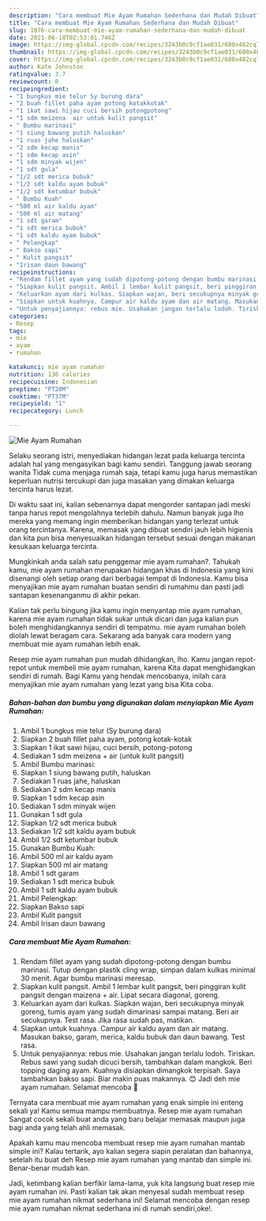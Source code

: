 ```yaml
---
description: "Cara membuat Mie Ayam Rumahan Sederhana dan Mudah Dibuat"
title: "Cara membuat Mie Ayam Rumahan Sederhana dan Mudah Dibuat"
slug: 1076-cara-membuat-mie-ayam-rumahan-sederhana-dan-mudah-dibuat
date: 2021-06-18T02:53:01.746Z
image: https://img-global.cpcdn.com/recipes/3243b0c9cf1ae031/680x482cq70/mie-ayam-rumahan-foto-resep-utama.jpg
thumbnail: https://img-global.cpcdn.com/recipes/3243b0c9cf1ae031/680x482cq70/mie-ayam-rumahan-foto-resep-utama.jpg
cover: https://img-global.cpcdn.com/recipes/3243b0c9cf1ae031/680x482cq70/mie-ayam-rumahan-foto-resep-utama.jpg
author: Kate Johnston
ratingvalue: 3.7
reviewcount: 8
recipeingredient:
- "1 bungkus mie telur Sy burung dara"
- "2 buah fillet paha ayam potong kotakkotak"
- "1 ikat sawi hijau cuci bersih potongpotong"
- "1 sdm meizena  air untuk kulit pangsit"
- " Bumbu marinasi"
- "1 siung bawang putih haluskan"
- "1 ruas jahe haluskan"
- "2 sdm kecap manis"
- "1 sdm kecap asin"
- "1 sdm minyak wijen"
- "1 sdt gula"
- "1/2 sdt merica bubuk"
- "1/2 sdt kaldu ayam bubuk"
- "1/2 sdt ketumbar bubuk"
- " Bumbu Kuah"
- "500 ml air kaldu ayam"
- "500 ml air matang"
- "1 sdt garam"
- "1 sdt merica bubuk"
- "1 sdt kaldu ayam bubuk"
- " Pelengkap"
- " Bakso sapi"
- " Kulit pangsit"
- "Irisan daun bawang"
recipeinstructions:
- "Rendam fillet ayam yang sudah dipotong-potong dengan bumbu marinasi. Tutup dengan plastik cling wrap, simpan dalam kulkas minimal 30 menit. Agar bumbu marinasi meresap."
- "Siapkan kulit pangsit. Ambil 1 lembar kulit pangsit, beri pinggiran kulit pangsit dengan maizena + air. Lipat secara diagonal, goreng."
- "Keluarkan ayam dari kulkas. Siapkan wajan, beri secukupnya minyak goreng, tumis ayam yang sudah dimarinasi sampai matang. Beri air secukupnya. Test rasa. Jika rasa sudah pas, matikan."
- "Siapkan untuk kuahnya. Campur air kaldu ayam dan air matang. Masukan bakso, garam, merica, kaldu bubuk dan daun bawang. Test rasa."
- "Untuk penyajiannya: rebus mie. Usahakan jangan terlalu lodoh. Tiriskan. Rebus sawi yang sudah dicuci bersih, tambahkan dalam mangkok. Beri topping daging ayam. Kuahnya disiapkan dimangkok terpisah. Saya tambahkan bakso sapi. Biar makin puas makannya. 😊 Jadi deh mie ayam rumahan. Selamat mencoba 🙏"
categories:
- Resep
tags:
- mie
- ayam
- rumahan

katakunci: mie ayam rumahan 
nutrition: 136 calories
recipecuisine: Indonesian
preptime: "PT20M"
cooktime: "PT37M"
recipeyield: "1"
recipecategory: Lunch

---
```



![Mie Ayam Rumahan](https://img-global.cpcdn.com/recipes/3243b0c9cf1ae031/680x482cq70/mie-ayam-rumahan-foto-resep-utama.jpg)

Selaku seorang istri, menyediakan hidangan lezat pada keluarga tercinta adalah hal yang mengasyikan bagi kamu sendiri. Tanggung jawab seorang  wanita Tidak cuma menjaga rumah saja, tetapi kamu juga harus memastikan keperluan nutrisi tercukupi dan juga masakan yang dimakan keluarga tercinta harus lezat.

Di waktu  saat ini, kalian sebenarnya dapat mengorder santapan jadi meski tanpa harus repot mengolahnya terlebih dahulu. Namun banyak juga lho mereka yang memang ingin memberikan hidangan yang terlezat untuk orang tercintanya. Karena, memasak yang dibuat sendiri jauh lebih higienis dan kita pun bisa menyesuaikan hidangan tersebut sesuai dengan makanan kesukaan keluarga tercinta. 



Mungkinkah anda salah satu penggemar mie ayam rumahan?. Tahukah kamu, mie ayam rumahan merupakan hidangan khas di Indonesia yang kini disenangi oleh setiap orang dari berbagai tempat di Indonesia. Kamu bisa menyajikan mie ayam rumahan buatan sendiri di rumahmu dan pasti jadi santapan kesenanganmu di akhir pekan.

Kalian tak perlu bingung jika kamu ingin menyantap mie ayam rumahan, karena mie ayam rumahan tidak sukar untuk dicari dan juga kalian pun boleh menghidangkannya sendiri di tempatmu. mie ayam rumahan boleh diolah lewat beragam cara. Sekarang ada banyak cara modern yang membuat mie ayam rumahan lebih enak.

Resep mie ayam rumahan pun mudah dihidangkan, lho. Kamu jangan repot-repot untuk membeli mie ayam rumahan, karena Kita dapat menghidangkan sendiri di rumah. Bagi Kamu yang hendak mencobanya, inilah cara menyajikan mie ayam rumahan yang lezat yang bisa Kita coba.

<!--inarticleads1-->

##### Bahan-bahan dan bumbu yang digunakan dalam menyiapkan Mie Ayam Rumahan:

1. Ambil 1 bungkus mie telur (Sy burung dara)
1. Siapkan 2 buah fillet paha ayam, potong kotak-kotak
1. Siapkan 1 ikat sawi hijau, cuci bersih, potong-potong
1. Sediakan 1 sdm meizena + air (untuk kulit pangsit)
1. Ambil  Bumbu marinasi:
1. Siapkan 1 siung bawang putih, haluskan
1. Sediakan 1 ruas jahe, haluskan
1. Sediakan 2 sdm kecap manis
1. Siapkan 1 sdm kecap asin
1. Sediakan 1 sdm minyak wijen
1. Gunakan 1 sdt gula
1. Siapkan 1/2 sdt merica bubuk
1. Sediakan 1/2 sdt kaldu ayam bubuk
1. Ambil 1/2 sdt ketumbar bubuk
1. Gunakan  Bumbu Kuah:
1. Ambil 500 ml air kaldu ayam
1. Siapkan 500 ml air matang
1. Ambil 1 sdt garam
1. Sediakan 1 sdt merica bubuk
1. Ambil 1 sdt kaldu ayam bubuk
1. Ambil  Pelengkap:
1. Siapkan  Bakso sapi
1. Ambil  Kulit pangsit
1. Ambil Irisan daun bawang




<!--inarticleads2-->

##### Cara membuat Mie Ayam Rumahan:

1. Rendam fillet ayam yang sudah dipotong-potong dengan bumbu marinasi. Tutup dengan plastik cling wrap, simpan dalam kulkas minimal 30 menit. Agar bumbu marinasi meresap.
1. Siapkan kulit pangsit. Ambil 1 lembar kulit pangsit, beri pinggiran kulit pangsit dengan maizena + air. Lipat secara diagonal, goreng.
1. Keluarkan ayam dari kulkas. Siapkan wajan, beri secukupnya minyak goreng, tumis ayam yang sudah dimarinasi sampai matang. Beri air secukupnya. Test rasa. Jika rasa sudah pas, matikan.
1. Siapkan untuk kuahnya. Campur air kaldu ayam dan air matang. Masukan bakso, garam, merica, kaldu bubuk dan daun bawang. Test rasa.
1. Untuk penyajiannya: rebus mie. Usahakan jangan terlalu lodoh. Tiriskan. Rebus sawi yang sudah dicuci bersih, tambahkan dalam mangkok. Beri topping daging ayam. Kuahnya disiapkan dimangkok terpisah. Saya tambahkan bakso sapi. Biar makin puas makannya. 😊 Jadi deh mie ayam rumahan. Selamat mencoba 🙏




Ternyata cara membuat mie ayam rumahan yang enak simple ini enteng sekali ya! Kamu semua mampu membuatnya. Resep mie ayam rumahan Sangat cocok sekali buat anda yang baru belajar memasak maupun juga bagi anda yang telah ahli memasak.

Apakah kamu mau mencoba membuat resep mie ayam rumahan mantab simple ini? Kalau tertarik, ayo kalian segera siapin peralatan dan bahannya, setelah itu buat deh Resep mie ayam rumahan yang mantab dan simple ini. Benar-benar mudah kan. 

Jadi, ketimbang kalian berfikir lama-lama, yuk kita langsung buat resep mie ayam rumahan ini. Pasti kalian tak akan menyesal sudah membuat resep mie ayam rumahan nikmat sederhana ini! Selamat mencoba dengan resep mie ayam rumahan nikmat sederhana ini di rumah sendiri,oke!.

